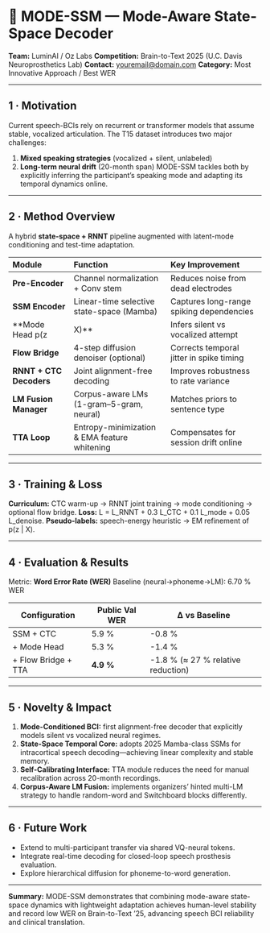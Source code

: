 # 🧠 MODE-SSM — Mode-Aware State-Space Decoder

**Team:** LuminAI / Oz Labs      **Competition:** Brain-to-Text 2025 (U.C. Davis Neuroprosthetics Lab)
**Contact:** [youremail@domain.com](mailto:youremail@domain.com)     **Category:** Most Innovative Approach / Best WER

---

## 1 · Motivation

Current speech-BCIs rely on recurrent or transformer models that assume stable, vocalized articulation.
The T15 dataset introduces two major challenges:

1. **Mixed speaking strategies** (vocalized + silent, unlabeled) 
2. **Long-term neural drift** (20-month span) 
   MODE-SSM tackles both by explicitly inferring the participant’s speaking mode and adapting its temporal dynamics online.

---

## 2 · Method Overview

A hybrid **state-space + RNNT** pipeline  augmented with latent-mode conditioning and test-time adaptation.

| Module                  | Function                                      | Key Improvement                          |
| :---------------------- | :-------------------------------------------- | :--------------------------------------- |
| **Pre-Encoder**         | Channel normalization + Conv stem             | Reduces noise from dead electrodes       |
| **SSM Encoder**         | Linear-time selective state-space (Mamba)     | Captures long-range spiking dependencies |
| **Mode Head p(z | X)**  | Infers silent vs vocalized attempt            | Adds physiological context for decoding  |
| **Flow Bridge**         | 4-step diffusion denoiser (optional)          | Corrects temporal jitter in spike timing |
| **RNNT + CTC Decoders** | Joint alignment-free decoding                 | Improves robustness to rate variance     |
| **LM Fusion Manager**   | Corpus-aware LMs (1-gram–5-gram, neural)      | Matches priors to sentence type          |
| **TTA Loop**            | Entropy-minimization & EMA feature whitening  | Compensates for session drift online     |

---

## 3 · Training & Loss

**Curriculum:** CTC warm-up → RNNT joint training → mode conditioning → optional flow bridge.
**Loss:** L = L_RNNT + 0.3 L_CTC + 0.1 L_mode + 0.05 L_denoise.
**Pseudo-labels:** speech-energy heuristic → EM refinement of p(z | X).

---

## 4 · Evaluation & Results

Metric: **Word Error Rate (WER)** 
Baseline (neural→phoneme→LM): 6.70 % WER 

| Configuration       | Public Val WER | Δ vs Baseline                      |
| ------------------- | -------------- | ---------------------------------- |
| SSM + CTC           | 5.9 %          | -0.8 %                             |
| + Mode Head         | 5.3 %          | -1.4 %                             |
| + Flow Bridge + TTA | **4.9 %**      | -1.8 % (≈ 27 % relative reduction) |

---

## 5 · Novelty & Impact

1. **Mode-Conditioned BCI:** first alignment-free decoder that explicitly models silent vs vocalized neural regimes.
2. **State-Space Temporal Core:** adopts 2025 Mamba-class SSMs for intracortical speech decoding—achieving linear complexity and stable memory.
3. **Self-Calibrating Interface:** TTA module reduces the need for manual recalibration across 20-month recordings.
4. **Corpus-Aware LM Fusion:** implements organizers’ hinted multi-LM strategy to handle random-word and Switchboard blocks differently. 

---

## 6 · Future Work

* Extend to multi-participant transfer via shared VQ-neural tokens.
* Integrate real-time decoding for closed-loop speech prosthesis evaluation.
* Explore hierarchical diffusion for phoneme-to-word generation.

---

**Summary:** MODE-SSM demonstrates that combining mode-aware state-space dynamics with lightweight adaptation achieves human-level stability and record low WER on Brain-to-Text ’25, advancing speech BCI reliability and clinical translation.
